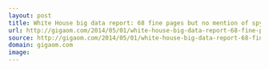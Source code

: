 ```yaml
---
layout: post
title: White House big data report: 68 fine pages but no mention of spying
url: http://gigaom.com/2014/05/01/white-house-big-data-report-68-fine-pages-but-no-mention-of-spying/
source: http://gigaom.com/2014/05/01/white-house-big-data-report-68-fine-pages-but-no-mention-of-spying/
domain: gigaom.com
image: 
---
```


